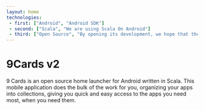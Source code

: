 ```yaml
---
layout: home
technologies:
 - first: ["Android", "Android SDK"]
 - second: ["Scala", "We are using Scala On Android"]
 - third: ["Open Source", "By opening its development, we hope that the community helps us to expand and improve this project"]
---
```


# 9Cards v2

9 Cards is an open source home launcher for Android written in Scala. This mobile application does the bulk of the work for you, organizing your apps into collections, giving you quick and easy access to the apps you need most, when you need them. 